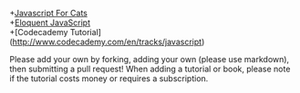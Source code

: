 +[Javascript For Cats](http://jsforcats.com/)  
+[Eloquent JavaScript](http://eloquentjavascript.net/)  
+[Codecademy Tutorial] (http://www.codecademy.com/en/tracks/javascript)

Please add your own by forking, adding your own (please use markdown), then submitting a pull request! When adding a tutorial or book, please note if the tutorial costs money or requires a subscription. 
